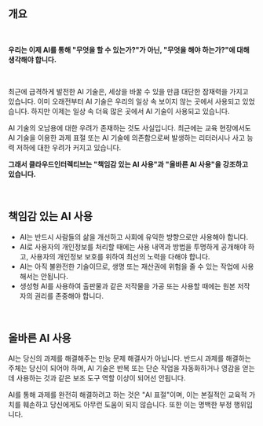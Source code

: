 ## 개요

<br/>

**우리는 이제 AI를 통해 "무엇을 할 수 있는가?"가 아닌, "무엇을 해야 하는가?"에 대해 생각해야 합니다.**

<br/>

최근에 급격하게 발전한 AI 기술은, 세상을 바꿀 수 있을 만큼 대단한 잠재력을 가지고 있습니다. 
이미 오래전부터 AI 기술은 우리의 일상 속 보이지 않는 곳에서 사용되고 있었습니다. 하지만 이제는 일상 속 더육 많은 곳에서 AI 기술이 사용되고 있습니다.

AI 기술의 오남용에 대한 우려가 존재하는 것도 사실입니다. 최근에는 교육 현장에서도 AI 기술을 이용한 과제 표절 또는 AI 기술에 의존함으로써 발생하는 리터러시나 사고 능력 저하에 대한 우려가 커지고 있습니다.

**그래서 클라우드인터렉티브는 "책임감 있는 AI 사용"과 "올바른 AI 사용"을 강조하고 있습니다.**

<br/>

## 책임감 있는 AI 사용
-  AI는 반드시 사람들의 삶을 개선하고 사회에 유익한 방향으로만 사용해야 합니다.
-  AI로 사용자의 개인정보를 처리할 때에는 사용 내역과 방법을 투명하게 공개해야 하고, 사용자의 개인정보 보호를 위하여 최선의 노력을 다해야 합니다.
-  AI는 아직 불완전한 기술이므로, 생명 또는 재산권에 위험을 줄 수 있는 작업에 사용해서는 안됩니다.
-  생성형 AI를 사용하여 출판물과 같은 저작물을 가공 또는 사용할 때에는 원본 저작자의 권리를 존중해야 합니다.
<br>

## 올바른 AI 사용
AI는 당신의 과제를 해결해주는 만능 문제 해결사가 아닙니다. 반드시 과제를 해결하는 주체는 당신이 되어야 하며, AI 기술은 반복 또는 단순 작업을 자동화하거나 영감을 얻는데 사용하는 것과 같은 보조 도구 역할 이상이 되어선 안됩니다.

AI를 통해 과제를 완전히 해결하려고 하는 것은 "AI 표절"이며, 이는 본질적인 교육적 가치를 훼손하고 당신에게도 아무런 도움이 되지 않습니다. 또한 이는 명백한 부정 행위입니다.

